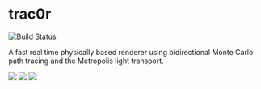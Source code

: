 # trac0r

[![Build Status](https://travis-ci.org/svenstaro/trac0r.svg)](https://travis-ci.org/svenstaro/trac0r)

A fast real time physically based renderer using bidirectional Monte Carlo path tracing and the Metropolis light transport.

![](https://i.imgur.com/QuGYuFr.png)
![](https://i.imgur.com/RkAnsi3.jpg)
![](https://i.imgur.com/NJFpewW.png)
